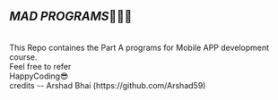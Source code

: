 ## *MAD PROGRAMS*🧑🏽‍💻
<br>
This Repo containes the Part A programs for Mobile APP development course.
<br>
Feel free to refer
<br>
HappyCoding😎
<br>
credits -- Arshad Bhai (https://github.com/Arshad59)
